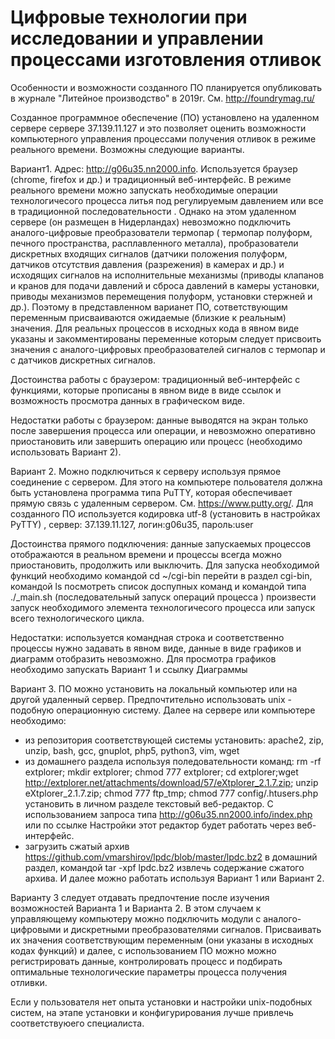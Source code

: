 # Цифровые технологии  при исследовании и  управлении процессами  изготовления  отливок
Особенности  и возможности созданного ПО планируется опубликовать в журнале "Литейное производство"  в 2019г.  См.   http://foundrymag.ru/

Созданное программное обеспечение (ПО) установлено на удаленном сервере  сервере 37.139.11.127 и это позволяет  оценить  возможности компьютерного управления процессами получения отливок в режиме реального времени. Возможны следующие варианты.

Вариант1. Адрес: http://g06u35.nn2000.info. Используется  браузер (chrome, firefox и др.) и традиционный веб-интерфейс. В режиме реального времени можно  запускать необходимые  операции технологичесого процесса литья под регулируемым давлением или все в традиционной последовательности .
Однако на этом удаленном сервере (он размещен в Нидерландах) невозможно подключить  аналого-цифровые преобразователи термопар ( термопар полуформ, печного пространства, расплавленного металла), пробразователи дискретных входящих сигналов (датчики положения полуформ, датчиков отсутствия  давления (разрежения) в камерах и др.) и исходящих сигналов  на исполнительные механизмы (приводы клапанов и кранов для подачи давлений и сброса давлений  в камеры установки, приводы механизмов перемещения полуформ, установки стержней  и др.).  Поэтому в представленном варианет ПО,  сответствующим переменным присваиваются ожидаемые (близкие к реальным) значения. Для реальных процессов в исходных кода  в явном виде указаны и закомментированы переменные которым следует присвоить значения с  аналого-цифровых преобразователей сигналов с термопар и с датчиков дискретных сигналов.

Достоинства работы с браузером: традиционный веб-интерфейс с функциями, которые прописаны в явном виде в виде ссылок и  возможность просмотра данных в графическом виде.

Недостатки работы с браузером:   данные  выводятся на экран только после завершения процесса или операции, и невозможно оперативно приостановить или завершить операцию или процесс (необходимо использовать Вариант 2).
 
 
Вариант 2. Можно подключиться к серверу используя прямое соединение с сервером. Для этого на  компьютере польователя должна быть установлена программа типа PuTTY, которая обеспечивает прямую связь с удаленным сервером. См. https://www.putty.org/. Для созданного ПО используется кодировка utf-8 (установить в настройках PyTTY) , сервер: 37.139.11.127, логин:g06u35, пароль:user

Достоинства прямого подключения: данные запускаемых процессов отображаются в реальном времени и процессы всегда можно приостановить, продолжить или выключить. Для запуска необходимой функций  необходимо  командой cd ~/cgi-bin перейти в раздел cgi-bin, командой ls посмотреть список доспупных команд и командой типа ./_main.sh (последовательный запуск операций процесса ) произвести запуск необходимого элемента технологичесого процесса или запуск всего технологического цикла.

Недостатки: используется командная строка и соответственно процессы нужно задавать в явном виде, данные в виде графиков и диаграмм  отобразить невозможно. Для просмотра графиков необходимо запускать Вариант 1 и ссылку Диаграммы 

Вариант 3. ПО можно установить на локальный компьютер или на другой удаленный сервер. Предпочтительно использовать unix - подобную операционную систему. Далее на сервере или компьютере необходимо:
- из репозитория соответствующей системы установить: apache2, zip, unzip, bash, gcc, gnuplot, php5, python3, vim, wget
- из домашнего раздела используя поледовательности команд: rm -rf extplorer; mkdir extplorer; chmod 777 extplorer; cd extplorer;wget http://extplorer.net/attachments/download/57/eXtplorer_2.1.7.zip; unzip eXtplorer_2.1.7.zip; chmod 777 ftp_tmp; chmod 777 config/.htusers.php установить в личном разделе текстовый веб-редактор. С использованием запроса типа http://g06u35.nn2000.info/index.php или по ссылке Настройки этот редактор будет работать через веб-интерфейс.
- загрузить сжатый архив https://github.com/vmarshirov/lpdc/blob/master/lpdc.bz2 в домашний раздел, командой tar -xpf
lpdc.bz2 извлечь содержание сжатого архива. И далее можно работать используя Вариант 1 или Вариант 2.

Варианту 3 следует отдавать предпочтение после изучения возможностей Варианта 1 и Варианта 2. В этом случаем к управляющему компьютеру можно подключить  модули с аналого-цифровыми и дискретными преобразователями сигналов. Присваивать их значения соответствующим переменным (они указаны в исходных кодах функций) и далее, с использованием ПО можно можно регистрировать данные,  контролировать процесс  и подбирать оптимальные технологические параметры  процесса получения отливки.

Если у пользователя нет опыта установки и настройки unix-подобных систем, на этапе установки и конфигурирования лучше привлечь соответствуюего специалиста. 
